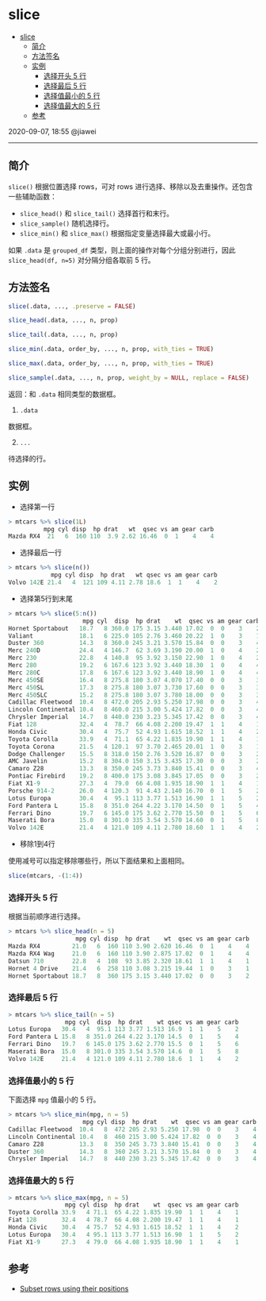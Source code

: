 # slice

- [slice](#slice)
  - [简介](#简介)
  - [方法签名](#方法签名)
  - [实例](#实例)
    - [选择开头 5 行](#选择开头-5-行)
    - [选择最后 5 行](#选择最后-5-行)
    - [选择值最小的 5 行](#选择值最小的-5-行)
    - [选择值最大的 5 行](#选择值最大的-5-行)
  - [参考](#参考)

2020-09-07, 18:55
@jiawei
***

## 简介

`slice()` 根据位置选择 rows，可对 rows 进行选择、移除以及去重操作。还包含一些辅助函数：

- `slice_head()` 和 `slice_tail()` 选择首行和末行。
- `slice_sample()` 随机选择行。
- `slice_min()` 和 `slice_max()` 根据指定变量选择最大或最小行。

如果 `.data` 是 `grouped_df` 类型，则上面的操作对每个分组分别进行，因此 `slice_head(df, n=5)` 对分隔分组各取前 5 行。

## 方法签名

```r
slice(.data, ..., .preserve = FALSE)

slice_head(.data, ..., n, prop)

slice_tail(.data, ..., n, prop)

slice_min(.data, order_by, ..., n, prop, with_ties = TRUE)

slice_max(.data, order_by, ..., n, prop, with_ties = TRUE)

slice_sample(.data, ..., n, prop, weight_by = NULL, replace = FALSE)
```

返回：和 `.data` 相同类型的数据框。

1. `.data`

数据框。

2. `...`

待选择的行。

## 实例

- 选择第一行

```r
> mtcars %>% slice(1L)
          mpg cyl disp  hp drat   wt  qsec vs am gear carb
Mazda RX4  21   6  160 110  3.9 2.62 16.46  0  1    4    4
```

- 选择最后一行

```r
> mtcars %>% slice(n())
            mpg cyl disp  hp drat   wt qsec vs am gear carb
Volvo 142E 21.4   4  121 109 4.11 2.78 18.6  1  1    4    2
```

- 选择第5行到末尾

```r
> mtcars %>% slice(5:n())
                     mpg cyl  disp  hp drat    wt  qsec vs am gear carb
Hornet Sportabout   18.7   8 360.0 175 3.15 3.440 17.02  0  0    3    2
Valiant             18.1   6 225.0 105 2.76 3.460 20.22  1  0    3    1
Duster 360          14.3   8 360.0 245 3.21 3.570 15.84  0  0    3    4
Merc 240D           24.4   4 146.7  62 3.69 3.190 20.00  1  0    4    2
Merc 230            22.8   4 140.8  95 3.92 3.150 22.90  1  0    4    2
Merc 280            19.2   6 167.6 123 3.92 3.440 18.30  1  0    4    4
Merc 280C           17.8   6 167.6 123 3.92 3.440 18.90  1  0    4    4
Merc 450SE          16.4   8 275.8 180 3.07 4.070 17.40  0  0    3    3
Merc 450SL          17.3   8 275.8 180 3.07 3.730 17.60  0  0    3    3
Merc 450SLC         15.2   8 275.8 180 3.07 3.780 18.00  0  0    3    3
Cadillac Fleetwood  10.4   8 472.0 205 2.93 5.250 17.98  0  0    3    4
Lincoln Continental 10.4   8 460.0 215 3.00 5.424 17.82  0  0    3    4
Chrysler Imperial   14.7   8 440.0 230 3.23 5.345 17.42  0  0    3    4
Fiat 128            32.4   4  78.7  66 4.08 2.200 19.47  1  1    4    1
Honda Civic         30.4   4  75.7  52 4.93 1.615 18.52  1  1    4    2
Toyota Corolla      33.9   4  71.1  65 4.22 1.835 19.90  1  1    4    1
Toyota Corona       21.5   4 120.1  97 3.70 2.465 20.01  1  0    3    1
Dodge Challenger    15.5   8 318.0 150 2.76 3.520 16.87  0  0    3    2
AMC Javelin         15.2   8 304.0 150 3.15 3.435 17.30  0  0    3    2
Camaro Z28          13.3   8 350.0 245 3.73 3.840 15.41  0  0    3    4
Pontiac Firebird    19.2   8 400.0 175 3.08 3.845 17.05  0  0    3    2
Fiat X1-9           27.3   4  79.0  66 4.08 1.935 18.90  1  1    4    1
Porsche 914-2       26.0   4 120.3  91 4.43 2.140 16.70  0  1    5    2
Lotus Europa        30.4   4  95.1 113 3.77 1.513 16.90  1  1    5    2
Ford Pantera L      15.8   8 351.0 264 4.22 3.170 14.50  0  1    5    4
Ferrari Dino        19.7   6 145.0 175 3.62 2.770 15.50  0  1    5    6
Maserati Bora       15.0   8 301.0 335 3.54 3.570 14.60  0  1    5    8
Volvo 142E          21.4   4 121.0 109 4.11 2.780 18.60  1  1    4    2
```

- 移除1到4行

使用减号可以指定移除哪些行，所以下面结果和上面相同。

```r
slice(mtcars, -(1:4))
```

### 选择开头 5 行

根据当前顺序进行选择。

```r
> mtcars %>% slice_head(n = 5)
                   mpg cyl disp  hp drat    wt  qsec vs am gear carb
Mazda RX4         21.0   6  160 110 3.90 2.620 16.46  0  1    4    4
Mazda RX4 Wag     21.0   6  160 110 3.90 2.875 17.02  0  1    4    4
Datsun 710        22.8   4  108  93 3.85 2.320 18.61  1  1    4    1
Hornet 4 Drive    21.4   6  258 110 3.08 3.215 19.44  1  0    3    1
Hornet Sportabout 18.7   8  360 175 3.15 3.440 17.02  0  0    3    2
```

### 选择最后 5 行

```r
> mtcars %>% slice_tail(n = 5)
                mpg cyl  disp  hp drat    wt qsec vs am gear carb
Lotus Europa   30.4   4  95.1 113 3.77 1.513 16.9  1  1    5    2
Ford Pantera L 15.8   8 351.0 264 4.22 3.170 14.5  0  1    5    4
Ferrari Dino   19.7   6 145.0 175 3.62 2.770 15.5  0  1    5    6
Maserati Bora  15.0   8 301.0 335 3.54 3.570 14.6  0  1    5    8
Volvo 142E     21.4   4 121.0 109 4.11 2.780 18.6  1  1    4    2
```

### 选择值最小的 5 行

下面选择 `mpg` 值最小的 5 行。

```r
> mtcars %>% slice_min(mpg, n = 5)
                     mpg cyl disp  hp drat    wt  qsec vs am gear carb
Cadillac Fleetwood  10.4   8  472 205 2.93 5.250 17.98  0  0    3    4
Lincoln Continental 10.4   8  460 215 3.00 5.424 17.82  0  0    3    4
Camaro Z28          13.3   8  350 245 3.73 3.840 15.41  0  0    3    4
Duster 360          14.3   8  360 245 3.21 3.570 15.84  0  0    3    4
Chrysler Imperial   14.7   8  440 230 3.23 5.345 17.42  0  0    3    4
```

### 选择值最大的 5 行

```r
> mtcars %>% slice_max(mpg, n = 5)
                mpg cyl disp  hp drat    wt  qsec vs am gear carb
Toyota Corolla 33.9   4 71.1  65 4.22 1.835 19.90  1  1    4    1
Fiat 128       32.4   4 78.7  66 4.08 2.200 19.47  1  1    4    1
Honda Civic    30.4   4 75.7  52 4.93 1.615 18.52  1  1    4    2
Lotus Europa   30.4   4 95.1 113 3.77 1.513 16.90  1  1    5    2
Fiat X1-9      27.3   4 79.0  66 4.08 1.935 18.90  1  1    4    1
```

## 参考

- [Subset rows using their positions](https://dplyr.tidyverse.org/reference/slice.html)
